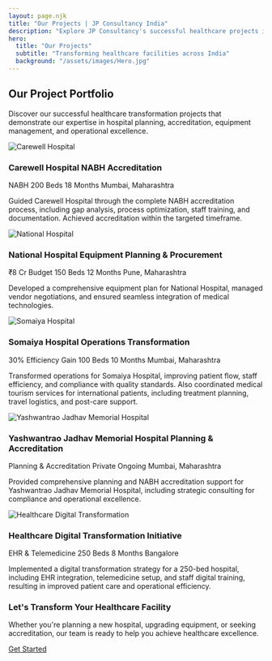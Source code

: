 ```yaml
---
layout: page.njk
title: "Our Projects | JP Consultancy India"
description: "Explore JP Consultancy's successful healthcare projects including hospital accreditation, equipment planning, operations management, and medical tourism initiatives."
hero:
  title: "Our Projects"
  subtitle: "Transforming healthcare facilities across India"
  background: "/assets/images/Hero.jpg"
---
```


<div class="projects-page-container">
  <div class="about-section">
    <h2>Our Project Portfolio</h2>
    <p>Discover our successful healthcare transformation projects that demonstrate our expertise in hospital planning, accreditation, equipment management, and operational excellence.</p>
  </div>

  <div class="projects-horizontal-list">
    <!-- Project 1 -->
    <div class="project-horizontal-card">
      <div class="project-image-col">
        <img src="/assets/images/Carewell hospital.jpg" alt="Carewell Hospital" />
      </div>
      <div class="project-content-col">
        <h3>Carewell Hospital NABH Accreditation</h3>
        <div class="project-stats-row">
          <span class="project-stat-badge">NABH</span>
          <span class="project-stat-badge">200 Beds</span>
          <span class="project-stat-badge">18 Months</span>
          <span class="project-stat-badge">Mumbai, Maharashtra</span>
        </div>
        <p>Guided Carewell Hospital through the complete NABH accreditation process, including gap analysis, process optimization, staff training, and documentation. Achieved accreditation within the targeted timeframe.</p>
      </div>
    </div>
    <!-- Project 2 -->
    <div class="project-horizontal-card">
      <div class="project-image-col">
        <img src="/assets/images/NATIONAL HOSPITAL.JPG" alt="National Hospital" />
      </div>
      <div class="project-content-col">
        <h3>National Hospital Equipment Planning & Procurement</h3>
        <div class="project-stats-row">
          <span class="project-stat-badge">₹8 Cr Budget</span>
          <span class="project-stat-badge">150 Beds</span>
          <span class="project-stat-badge">12 Months</span>
          <span class="project-stat-badge">Pune, Maharashtra</span>
        </div>
        <p>Developed a comprehensive equipment plan for National Hospital, managed vendor negotiations, and ensured seamless integration of medical technologies.</p>
      </div>
    </div>
    <!-- Project 3 -->
    <div class="project-horizontal-card">
      <div class="project-image-col">
        <img src="/assets/images/SOMAIYA HOSPITAL.JPG" alt="Somaiya Hospital" />
      </div>
      <div class="project-content-col">
        <h3>Somaiya Hospital Operations Transformation</h3>
        <div class="project-stats-row">
          <span class="project-stat-badge">30% Efficiency Gain</span>
          <span class="project-stat-badge">100 Beds</span>
          <span class="project-stat-badge">10 Months</span>
          <span class="project-stat-badge">Mumbai, Maharashtra</span>
        </div>
        <p>Transformed operations for Somaiya Hospital, improving patient flow, staff efficiency, and compliance with quality standards. Also coordinated medical tourism services for international patients, including treatment planning, travel logistics, and post-care support.</p>
      </div>
    </div>
    <!-- Project 4 -->
    <div class="project-horizontal-card">
      <div class="project-image-col">
        <img src="/assets/images/project1.jpg" alt="Yashwantrao Jadhav Memorial Hospital" />
      </div>
      <div class="project-content-col">
        <h3>Yashwantrao Jadhav Memorial Hospital Planning & Accreditation</h3>
        <div class="project-stats-row">
          <span class="project-stat-badge">Planning & Accreditation</span>
          <span class="project-stat-badge">Private</span>
          <span class="project-stat-badge">Ongoing</span>
          <span class="project-stat-badge">Mumbai, Maharashtra</span>
        </div>
        <p>Provided comprehensive planning and NABH accreditation support for Yashwantrao Jadhav Memorial Hospital, including strategic consulting for compliance and operational excellence.</p>
      </div>
    </div>
    <!-- Project 5 -->
    <div class="project-horizontal-card">
      <div class="project-image-col">
        <img src="/assets/images/Approach.jpg" alt="Healthcare Digital Transformation" />
      </div>
      <div class="project-content-col">
        <h3>Healthcare Digital Transformation Initiative</h3>
        <div class="project-stats-row">
          <span class="project-stat-badge">EHR & Telemedicine</span>
          <span class="project-stat-badge">250 Beds</span>
          <span class="project-stat-badge">8 Months</span>
          <span class="project-stat-badge">Bangalore</span>
        </div>
        <p>Implemented a digital transformation strategy for a 250-bed hospital, including EHR integration, telemedicine setup, and staff digital training, resulting in improved patient care and operational efficiency.</p>
      </div>
    </div>
  </div>

  <div class="projects-cta-wrapper">
    <h3>Let's Transform Your Healthcare Facility</h3>
    <p>Whether you're planning a new hospital, upgrading equipment, or seeking accreditation, our team is ready to help you achieve healthcare excellence.</p>
    <a href="/contact" class="btn btn-primary">Get Started</a>
  </div>
</div> 